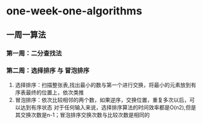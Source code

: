 # one-week-one-algorithms

## 一周一算法
### 第一周：二分查找法
### 第二周：选择排序 与 冒泡排序
  1. 选择排序：扫描整张表,找出最小的数与第一个进行交换，将最小的元素放到有序表最终的位置上，依次类推
  2. 冒泡排序：依次比较相邻的两个数，如果逆序，交换位置，重复多次以后，可以达到有序状态
  对于任何输入来说，选择排序算法的时间效率都是O(n2),但是其交换次数是n-1；冒泡排序交换次数与比较次数是相同的
